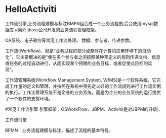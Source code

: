 # HelloActiviti
工作流引擎,业务流程建模与标注BMPN组合成一个业务流程图,后台使用mysql数据库
#简介
jboss公司开发的业务流程管理框架。

OA系统、电子政务等常用工作流处理。
数据、参与者、传递参数。


工作流(Workflow)，就是“业务过程的部分或整体在计算机应用环境下的自动化”，它主要解决的是“使在多个参与者之间按照某种预定义的规则传递文档、信息或任务的过程自动进行，从而实现某个预期的业务目标，或者促使此目标的实现”。

工作流管理系统(Workflow Management System, WfMS)是一个软件系统，它完成工作量的定义和管理，并按照在系统中预先定义好的工作流规则进行工作流实例的执行。工作流管理系统不是企业的业务系统，而是为企业的业务系统的运行提供了一个软件的支撑环境。

#常见工作流引擎
引擎框架：OSWorkFlow、JBPM、Activiti(是对JBPM的升级).


工作流引擎

BPMN：业务流程建模与标注，描述了流程的基本符号。
